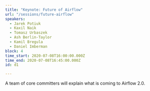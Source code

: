 ```yaml
---
title: "Keynote: Future of Airflow"
url: "/sessions/future-airflow"
speakers:
  - Jarek Potiuk
  - Kaxil Naik
  - Tomasz Urbaszek
  - Ash Berlin-Taylor
  - Kamil Bregula
  - Daniel Imberman
block: 4
time_start: 2020-07-08T16:00:00.000Z
time_end: 2020-07-08T16:45:00.000Z
id: d1

---
```


A team of core committers will explain what is coming to Airflow 2.0.